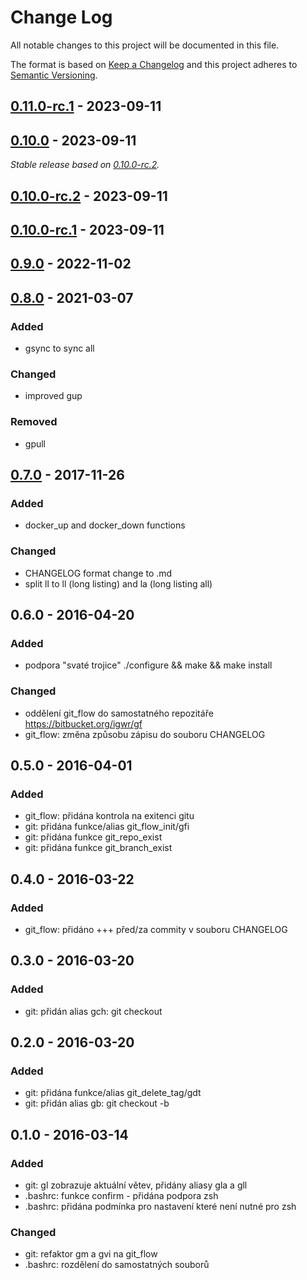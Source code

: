 # Change Log
All notable changes to this project will be documented in this file.

The format is based on [Keep a Changelog](http://keepachangelog.com/)
and this project adheres to [Semantic Versioning](http://semver.org/).

## [0.11.0-rc.1] - 2023-09-11

## [0.10.0] - 2023-09-11

_Stable release based on [0.10.0-rc.2]._

## [0.10.0-rc.2] - 2023-09-11

## [0.10.0-rc.1] - 2023-09-11

## [0.9.0] - 2022-11-02

## [0.8.0] - 2021-03-07
### Added
 - gsync to sync all

### Changed
 - improved gup

### Removed
 - gpull

## [0.7.0] - 2017-11-26
### Added
 - docker_up and docker_down functions

### Changed
 - CHANGELOG format change to .md
 - split ll to ll (long listing) and la (long listing all)

## 0.6.0 - 2016-04-20
### Added
 - podpora "svaté trojice" ./configure && make && make install

### Changed
 - oddělení git_flow do samostatného repozitáře https://bitbucket.org/igwr/gf
 - git_flow: změna způsobu zápisu do souboru CHANGELOG

## 0.5.0 - 2016-04-01
### Added
 - git_flow: přidána kontrola na exitenci gitu
 - git: přidána funkce/alias git_flow_init/gfi
 - git: přidána funkce git_repo_exist
 - git: přidána funkce git_branch_exist

## 0.4.0 - 2016-03-22
### Added
 - git_flow: přidáno +++ před/za commity v souboru CHANGELOG

## 0.3.0 - 2016-03-20
### Added
 - git: přidán alias gch: git checkout

## 0.2.0 - 2016-03-20
### Added
 - git: přidána funkce/alias git_delete_tag/gdt
 - git: přidán alias gb: git checkout -b

## 0.1.0 - 2016-03-14
### Added
 - git: gl zobrazuje aktuální větev, přidány aliasy gla a gll
 - .bashrc: funkce confirm - přidána podpora zsh
 - .bashrc: přidána podmínka pro nastavení které není nutné pro zsh

### Changed
 - git: refaktor gm a gvi na git_flow
 - .bashrc: rozdělení do samostatných souborů

[0.11.0-rc.1]: https://github.com/internetguru/bashcfg/releases/tag/v0.10.0
[0.10.0]: https://https://github.com/internetguru/bashcfg/compare/v0.9.0...v0.10.0
[0.10.0-rc.2]: https://github.com/internetguru/bashcfg/releases/tag/v0.9.0
[0.10.0-rc.1]: https://github.com/internetguru/bashcfg/releases/tag/v0.9.0
[0.9.0]: https://github.com/internetguru/bashcfg/compare/v0.8.0...v0.9.0
[0.8.0]: https://github.com/InternetGuru/bashcfg/compare/v0.7.0...v0.8.0
[0.7.0]: https://bitbucket.org/igwr/bashcfg/compare/v0.7.0..0.6.0
